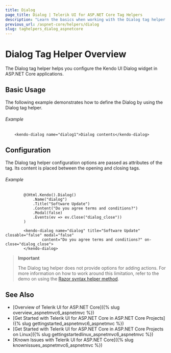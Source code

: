```yaml
---
title: Dialog
page_title: Dialog | Telerik UI for ASP.NET Core Tag Helpers
description: "Learn the basics when working with the Dialog tag helper for ASP.NET Core (MVC 6 or ASP.NET Core MVC)."
previous_url: /aspnet-core/helpers/dialog
slug: taghelpers_dialog_aspnetcore
---
```


# Dialog Tag Helper Overview

The Dialog tag helper helps you configure the Kendo UI Dialog widget in ASP.NET Core applications.

## Basic Usage

The following example demonstrates how to define the Dialog by using the Dialog tag helper.

###### Example

        <kendo-dialog name="dialog1">Dialog contents</kendo-dialog>

## Configuration

The Dialog tag helper configuration options are passed as attributes of the tag. Its content is placed between the opening and closing tags.

###### Example

```tab-cshtml
        @(Html.Kendo().Dialog()
            .Name("dialog")
            .Title("Software Update")
            .Content("Do you agree terms and conditions?")
            .Modal(false)
            .Events(ev => ev.Close("dialog_close"))
        )
```
```tab-tagHelper
        <kendo-dialog name="dialog" title="Software Update" closable="false" modal="false"
                content="Do you agree terms and conditions?" on-close="dialog_close">
        </kendo-dialog>
```

> **Important**
>
> The Dialog tag helper does not provide options for adding actions. For more information on how to work around this limitation, refer to the demo on using the [Razor syntax helper method](http://demos.telerik.com/aspnet-core/dialog/index).

## See Also

* [Overview of Telerik UI for ASP.NET Core]({% slug overview_aspnetmvc6_aspnetmvc %})
* [Get Started with Telerik UI for ASP.NET Core in ASP.NET Core Projects]({% slug gettingstarted_aspnetmvc6_aspnetmvc %})
* [Get Started with Telerik UI for ASP.NET Core in ASP.NET Core Projects on Linux]({% slug gettingstartedlinux_aspnetmvc6_aspnetmvc %})
* [Known Issues with Telerik UI for ASP.NET Core]({% slug knownissues_aspnetmvc6_aspnetmvc %})
